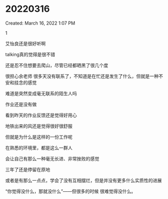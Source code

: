 # 20220316

Created: March 16, 2022 1:07 PM

1

艾怡良还是很好听啊

talking真的觉得是很不错

还是忍不住想要去爬山，尽管已经都晒黑了很几个度

很担心余老师 很多天没有联系了，不知道是在忙还是发生了什么，但就是一种不安和挂念的感觉

难道是突然变成毫无联系的陌生人吗

作业还是没有做

看到昨天的作业反馈还是觉得好用心

地铁出来的风还是觉得很好很舒服

但就是为什么是这样的一份工作呢

在熟悉的环境里，都是这么一群人

会让自己有那么一种毫无长进、非常挫败的感觉

三年了还是停留在原地

或者是有那么一点点，学会了没有互相摆烂，但是并没有更多什么实质性的进展

“你觉得没什么，那就没什么”——但很多的时候 很难觉得没什么。